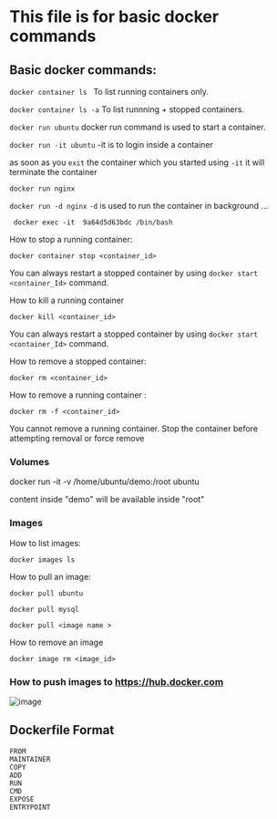 # This file is for basic docker commands 


## Basic docker commands:

`docker container ls `  To list running containers only.


`docker container ls -a` To list runnning + stopped containers. 


`docker run ubuntu`  docker run command is used to start a container.


`docker run -it ubuntu`  -it is to login inside a container 

as soon as you `exit` the container which you started using `-it` it will terminate the container


`docker run nginx` 

`docker run -d nginx`  `-d` is used to run the container in background ... 


` docker exec -it  9a64d5d63bdc /bin/bash` 


How to stop a running container:

`docker container stop <container_id>`

You can always restart a stopped container by using `docker start <container_Id>` command. 
 
How to kill a running container 

`docker kill <container_id>`

You can always restart a stopped container by using `docker start <container_Id>` command. 



How to remove a stopped container:

`docker rm <container_id>`

How to remove a running container :

`docker rm -f <container_id>`

You cannot remove a running container. Stop the container before attempting removal or force remove


### Volumes

docker run -it -v /home/ubuntu/demo:/root  ubuntu

content inside "demo" will be available inside "root"

### Images

How to list images:

 `docker images ls `

How to pull an image:

`docker pull ubuntu ` 

`docker pull mysql`

`docker pull <image name >`


How to remove an image

`docker image rm <image_id>`


### How to push images to https://hub.docker.com

![image](https://user-images.githubusercontent.com/31384241/58144246-4572b100-7c6b-11e9-93a8-8e3f459caf63.png)


## Dockerfile Format

```
FROM 
MAINTAINER
COPY 
ADD
RUN
CMD 
EXPOSE 
ENTRYPOINT
```
